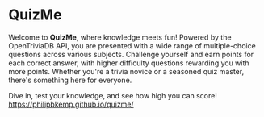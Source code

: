 # QuizMe

Welcome to **QuizMe**, where knowledge meets fun! Powered by the OpenTriviaDB API, you are presented with a wide range of multiple-choice questions across various subjects. Challenge yourself and earn points for each correct answer, with higher difficulty questions rewarding you with more points. Whether you're a trivia novice or a seasoned quiz master, there's something here for everyone.

Dive in, test your knowledge, and see how high you can score! https://philipbkemp.github.io/quizme/